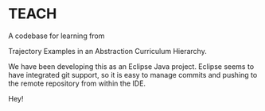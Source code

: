 # TEACH
A codebase for learning from

Trajectory Examples in an Abstraction Curriculum Hierarchy.

We have been developing this as an Eclipse Java project.
Eclipse seems to have integrated git support, so it is easy to manage commits and pushing to the remote repository from within the IDE.

Hey!
